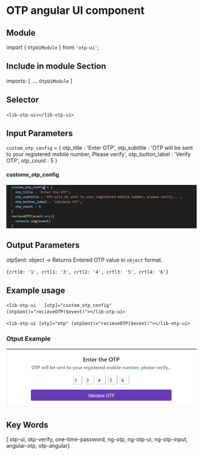 # OTP angular UI component 
 
## Module
import { `OtpUiModule` } from `'otp-ui'`;

## Include in module Section
imports: [
    ....
    `OtpUiModule`
]

## Selector

`<lib-otp-ui></lib-otp-ui>`

## Input Parameters
 `custom_otp_config` = {
    otp_title : 'Enter OTP',
    otp_subtitle : 'OTP will be sent to your registered mobile number, Please verify',
    otp_button_label : 'Verify OTP',
    otp_count : 5
  }
#### custome_otp_config
![Screenshot](formateobj.png)



## Output Parameters
otpSent: object -> Returns Entered OTP value in `object` format.

`{crtl0: '1', crtl1: '3', crtl2: '4', crtl3: '5', crtl4: '6'}`

## Example usage
`<lib-otp-ui   [otp]="custom_otp_config" (otpSent)="recieveOTP($event)"></lib-otp-ui>`

`<lib-otp-ui [otp]="otp" (otpSent)="recieveOTP($event)"></lib-otp-ui>`

### Otput Example

![Screenshot](otp-ui.png)


## Key Words

[ otp-ui, otp-verify, one-time-password, ng-otp, ng-otp-ui, ng-otp-input, angular-otp, otp-angular]